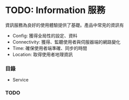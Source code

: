 # TODO: Information 服務

資訊服務為良好的使用體驗提供了基礎。產品中常見的資訊有
* Config: 獲得全局性的設定、資料
* Connectivity: 獲得、監聽使用者與伺服器端的網路變化
* Time: 確保使用者端準確、同步的時間
* Location: 取得使用者地理資訊

### 目錄

* Service

### TODO